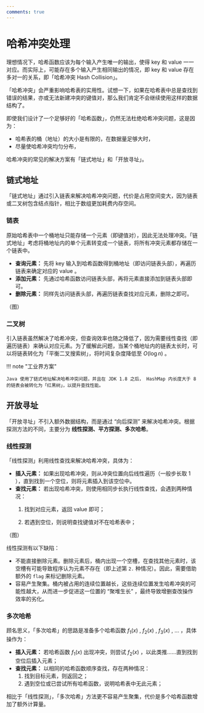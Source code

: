 ```yaml
---
comments: true
---
```


# 哈希冲突处理

理想情况下，哈希函数应该为每个输入产生唯一的输出，使得 key 和 value 一一对应。而实际上，可能存在多个输入产生相同输出的情况，即 key 和 value 存在多对一的关系，即「哈希冲突 Hash Collision」。

「哈希冲突」会严重影响哈希表的实用性。试想一下，如果在哈希表中总是查找到错误的结果，亦或无法新建冲突的键值对，那么我们肯定不会继续使用这样的数据结构了。

即使我们设计了一个足够好的「哈希函数」，仍然无法杜绝哈希冲突问题，这是因为：

- 哈希表的桶（地址）的大小是有限的，在数据量足够大时，
- 尽量使哈希冲突均匀分布，

哈希冲突的常见的解决方案有「链式地址」和「开放寻址」。

## 链式地址

「链式地址」通过引入链表来解决哈希冲突问题，代价是占用空间变大，因为链表或二叉树包含结点指针，相比于数组更加耗费内存空间。

### 链表

原始哈希表中一个桶地址只能存储一个元素（即键值对），因此无法处理冲突。「链式地址」考虑将桶地址内的单个元素转变成一个链表，将所有冲突元素都存储在一个链表中。 

- **查询元素：** 先将 key 输入到哈希函数得到桶地址（即访问链表头部），再遍历链表来确定对应的 value 。
- **添加元素：** 先通过哈希函数访问链表头部，再将元素直接添加到链表头部即可。
- **删除元素：** 同样先访问链表头部，再遍历链表查找对应元素，删除之即可。

（图）

### 二叉树

引入链表虽然解决了哈希冲突，但查询效率也随之降低了，因为需要线性查找（即遍历链表）来确认对应元素。为了缓解此问题，当某个桶地址内的链表太长时，可以将链表转化为「平衡二叉搜索树」，将时间复杂度降低至 $O(\log n)$ 。

!!! note "工业界方案"

    Java 使用了链式地址解决哈希冲突问题，并且在 JDK 1.8 之后， HashMap 内长度大于 8 的链表会被转化为「红黑树」，以提升查找性能。

## 开放寻址

「开放寻址」不引入额外数据结构，而是通过 “向后探测” 来解决哈希冲突。根据探测方法的不同，主要分为 **线性探测、平方探测、多次哈希**。

### 线性探测

「线性探测」利用线性查找来解决哈希冲突，具体为：

- **插入元素：** 如果出现哈希冲突，则从冲突位置向后线性遍历（一般步长取 1 ），直到找到一个空位，则将元素插入到该空位中。
- **查找元素：** 若出现哈希冲突，则使用相同步长执行线性查找，会遇到两种情况：
  1. 找到对应元素，返回 value 即可；

  2. 若遇到空位，则说明查找键值对不在哈希表中；


（图）

线性探测有以下缺陷：

- 不能直接删除元素。删除元素后，桶内出现一个空槽，在查找其他元素时，该空槽有可能导致程序认为元素不存在（即上述第 `2.` 种情况）。因此，需要借助额外的 `flag` 来标记删除元素。
- 容易产生聚集。桶内被占用的连续位置越长，这些连续位置发生哈希冲突的可能性越大，从而进一步促进这一位置的 “聚堆生长” ，最终导致增删查改操作效率的劣化。

### 多次哈希

顾名思义，「多次哈希」的思路是准备多个哈希函数 $f_1(x)$ , $f_2(x)$ , $f_3(x)$ , ... ，具体操作为：

- **插入元素：** 若哈希函数 $f_1(x)$ 出现冲突，则尝试 $f_2(x)$ ，以此类推……直到找到空位后插入元素；
- **查找元素：** 以相同的哈希函数顺序查找，存在两种情况：
  1. 找到目标元素，则返回之；
  2. 遇到空位或已尝试所有哈希函数，说明哈希表中无此元素；

相比于「线性探测」，「多次哈希」方法更不容易产生聚集，代价是多个哈希函数增加了额外计算量。
